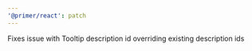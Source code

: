 ```yaml
---
'@primer/react': patch
---
```


Fixes issue with Tooltip description id overriding existing description ids
